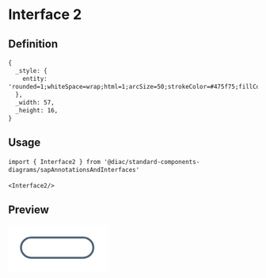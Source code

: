 # Interface 2

## Definition

```
{
  _style: { 
    entity: 'rounded=1;whiteSpace=wrap;html=1;arcSize=50;strokeColor=#475f75;fillColor=default;strokeWidth=1.5;',
  },
  _width: 57,
  _height: 16,
}
```

## Usage

```
import { Interface2 } from '@diac/standard-components-diagrams/sapAnnotationsAndInterfaces'

<Interface2/>
```

## Preview

<img src="./interface-2.png" width="200"/>
